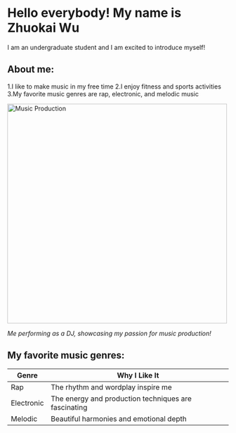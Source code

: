 # Hello everybody! My name is Zhuokai Wu

I am an undergraduate student and I am excited to introduce myself!

## About me:
1.I like to make music in my free time
2.I enjoy fitness and sports activities
3.My favorite music genres are rap, electronic, and melodic music

<img src="https://github.com/user-attachments/assets/a1a10f4e-4c0c-4455-9f3f-b76d2045a5bd" alt="Music Production" width="500">

*Me performing as a DJ, showcasing my passion for music production!*

## My favorite music genres:

| Genre      | Why I Like It |
|------------|--------------|
| Rap       | The rhythm and wordplay inspire me |
| Electronic | The energy and production techniques are fascinating |
| Melodic   | Beautiful harmonies and emotional depth |


